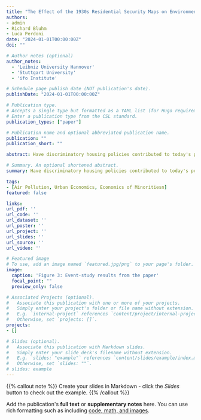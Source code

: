 ```yaml
---
title: "The Effect of the 1930s Residential Security Maps on Environmental Disparities"
authors:
- admin
- Richard Bluhm
- Luca Perdoni
date: "2024-01-01T00:00:00Z"
doi: ""

# Author notes (optional)
author_notes:
  - 'Leibniz University Hannover'
  - 'Stuttgart University'
  - 'ifo Institute'

# Schedule page publish date (NOT publication's date).
publishDate: "2024-01-01T00:00:00Z"

# Publication type.
# Accepts a single type but formatted as a YAML list (for Hugo requirements).
# Enter a publication type from the CSL standard.
publication_types: ["paper"]

# Publication name and optional abbreviated publication name.
publication: ""
publication_short: ""

abstract: Have discriminatory housing policies contributed to today's pollution and climate hazard disparities? We examine the impact of *Redlining* during the 1930s in the US, which assigned risk grades to neighborhoods according to housing characteristics and ethnic composition, on spatial patterns of urban environmental disparities. An extensive literature on environmental justice documents strong correlations between a worse neighborhood risk grade and higher air pollution and climate risks today. However, whether these disparities have been *caused* by *redlining* or merely coincide with pre-existing discrimination is unclear. Our analysis exploits an exogenous city size cutoff i.e. only neighborhoods in cities above 40,000 residents received risk grades from HOLC. We compare areas that received a particular grade with neighborhoods that would have received the same grade if their city had been treated. The control neighborhoods are defined using a machine learning algorithm trained to classify HOLC-like grades using full-count census records. Using local measures of environmental hazards, we find that the disparities exhibit the same pattern in treated and comparison cities, with meagre differences across the same grade in treatment and control cities. Instead, our results suggest that sorting, and alternative forms of discrimination drive contemporary environmental and climate disparities. 

# Summary. An optional shortened abstract.
summary: Have discriminatory housing policies contributed to today's pollution and climate hazard disparities? We examine the impact of *Redlining* during the 1930s in the US, which assigned risk grades to neighborhoods according to housing characteristics and ethnic composition, on spatial patterns of urban environmental disparities. An extensive literature on environmental justice documents strong correlations between a worse neighborhood risk grade and higher air pollution and climate risks today. However, whether these disparities have been *caused* by *redlining* or merely coincide with pre-existing discrimination is unclear. Our analysis exploits an exogenous city size cutoff i.e. only neighborhoods in cities above 40,000 residents received risk grades from HOLC. We compare areas that received a particular grade with neighborhoods that would have received the same grade if their city had been treated. The control neighborhoods are defined using a machine learning algorithm trained to classify HOLC-like grades using full-count census records. Using local measures of environmental hazards, we find that the disparities exhibit the same pattern in treated and comparison cities, with meagre differences across the same grade in treatment and control cities. Instead, our results suggest that sorting, and alternative forms of discrimination drive contemporary environmental and climate disparities. 

tags:
- [Air Pollution, Urban Economics, Economics of Minoritiesn]
featured: false

links:
url_pdf: ''
url_code: ''
url_dataset: ''
url_poster: ''
url_project: ''
url_slides: ''
url_source: ''
url_video: ''

# Featured image
# To use, add an image named `featured.jpg/png` to your page's folder. 
image:
  caption: 'Figure 3: Event-study results from the paper'
  focal_point: ""
  preview_only: false

# Associated Projects (optional).
#   Associate this publication with one or more of your projects.
#   Simply enter your project's folder or file name without extension.
#   E.g. `internal-project` references `content/project/internal-project/index.md`.
#   Otherwise, set `projects: []`.
projects:
- []

# Slides (optional).
#   Associate this publication with Markdown slides.
#   Simply enter your slide deck's filename without extension.
#   E.g. `slides: "example"` references `content/slides/example/index.md`.
#   Otherwise, set `slides: ""`.
# slides: example
---
```


{{% callout note %}}
Create your slides in Markdown - click the *Slides* button to check out the example.
{{% /callout %}}

Add the publication's **full text** or **supplementary notes** here. You can use rich formatting such as including [code, math, and images](https://docs.hugoblox.com/content/writing-markdown-latex/).

